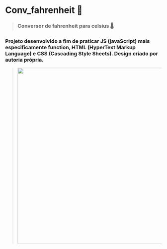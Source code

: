 # Conv_fahrenheit 📌
> ### Conversor de fahrenheit para celsius 🌡️
### Projeto desenvolvido a fim de praticar JS (javaScript) mais especificamente function, HTML (HyperText Markup Language) e CSS (Cascading Style Sheets). Design criado por autoria própria.
> <div>
> <img height="567px" src="https://github.com/GraZielly002/Conv_fahrenheit/assets/104026642/90204a1b-eea2-4b5b-8f21-dfc116c55195">
</div>

